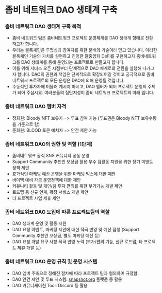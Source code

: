 # 좀비 네트워크 DAO 생태계 구축

### 좀비 네트워크 DAO 생태계 구축 목적

* 좀비 네트워크 팀은 좀비네트워크 프로젝트 운영체계를 DAO 생태계 형태로 전환 하고자 합니다.
* 우리는 블록체인은 투명성과 참여자를 위한 분배의 기술이라 믿고 있습니다. 이러한 블록체인 기술의 가치를 실현하고 진정한 탈중앙화 DeFi를 구현하고자 좀비네트워크를 DAO 생태계를 통해 운영되는 프로젝트로 만들고자 합니다.
* 이를 위해 서비스 오픈 시점부터 단계적으로 DAO 체계로의 전환을 실행해 나가고자 합니다. DAO의 권한과 책임은 단계적으로 확장되어갈 것이고 궁극적으로 좀비 네트워크 프로젝트의 모든 운영은 DAO에 의해 운영될 것입니다.
* 수동적인 투자자에 머물러 계시지 마시고, DAO 멤버가 되어 프로젝트 운영의 주체가 되어 주십시요. 여러분들의 집단지성이 좀비 네트워크 프로젝트의 미래 입니다.

### 좀비 네트워크 DAO 멤버 자격

* 정회원: Bloody NFT 보유자 => 투표 참여 가능 (투표권은 Bloody NFT 보유수량을 기준으로 함)
* 준회원: BLOOD 토큰 예치자 => 안건 제안 가능

### 좀비 네트워크 DAO의 권한 및 역할 (1단계)

* 좀비네트워크 공식 SNS 커뮤니티 공동 운영&#x20;
* Support Community 추천인 보상금 활용 우수 팀활동 지원을 위한 정기 이벤트 정책 제안&#x20;
* 효과적인 마케팅 예산 운영을 위한 마케팅 믹스에 대한 제안&#x20;
* 바이백 예비 자금 운영정책에 대한 제안&#x20;
* 커뮤니티 활동 및 개인/팀 투자 편의를 위한 부가기능 개발 제안
* 로드맵 등 신규 연계, 확장 서비스 개발 제안&#x20;
* 타 프로젝트 사업 제휴 제안&#x20;

### 좀비 네트워크 DAO 도입에 따른 프로젝트팀의 역할

* DAO 생태계 운영 및 활동 지원&#x20;
* DAO 요청 이벤트, 마케팅 제안에 대한 적극 반영 및 예산 집행 (Support Community 추천인 보상금, 별도 마케팅 예산 등)&#x20;
* DAO 요청 개발 요구 사항 적극 반영 노력 (부가/편의 기능, 신규 로드맵, 타 프로젝트 제휴 개발 등)

### 좀비 네트워크 DAO 운영 규칙 및 운영 시스템

* DAO 멤버 주축으로 정해진 절차에 따라 프로젝트 팀과 협의하여 규정함.
* DAO 안건 제안 및 투표 시스템: [snapshot.org](http://snapshot.org) 플랫폼 등 활용
* DAO 커뮤니케이션 Tool: Discord 등 활용

